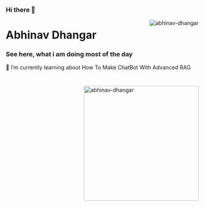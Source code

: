 ### Hi there 👋


<!--
**abhinav-dhangar/abhinav-dhangar** is a ✨ _special_ ✨ repository because its `README.md` (this file) appears on your GitHub profile.

Here are some ideas to get you started:

- 🔭 I’m currently working on ...
- 🌱 I’m currently learning ...
- 👯 I’m looking to collaborate on ...
- 🤔 I’m looking for help with ...
- 💬 Ask me about ...
- 📫 How to reach me: ...
- 😄 Pronouns: ...
- ⚡ Fun fact: ...
-->


<img align="right" src="https://komarev.com/ghpvc/?username=abhinav-dhangar" alt="abhinav-dhangar" />

# Abhinav Dhangar 

### See here, what i am doing most of the day
🌱 I’m currently learning about How To Make ChatBot With Advanced RAG

#
#
<img align="right" src="https://media.graphassets.com/v6Dy34oDSF2MFvxIhZXz" alt="abhinav-dhangar" width="300" />


